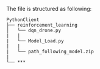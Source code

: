 The file is structured as following:
```
PythonClient
├── reinforcement_learning
│   └── dqn_drone.py
|   |
|   └── Model_Load.py
|   |
|   └── path_following_model.zip
|        
└── ***
```
  
